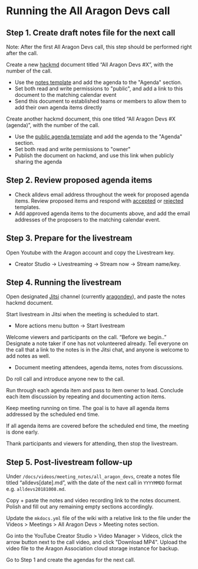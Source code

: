 # Running the All Aragon Devs call

## Step 1. Create draft notes file for the next call
Note: After the first All Aragon Devs call, this step should be performed right after the call.

Create a new [hackmd](https://hackmd.io) document titled “All Aragon Devs #X”, with the number of the call.

- Use the [notes template](template.md) and add the agenda to the "Agenda" section.
- Set both read and write permissions to "public", and add a link to this document to the matching calendar event
- Send this document to established teams or members to allow them to add their own agenda items directly

Create another hackmd document, this one titled “All Aragon Devs #X (agenda)”, with the number of the call.

- Use the [public agenda template](public_agenda.md) and add the agenda to the "Agenda" section.
- Set both read and write permissions to "owner"
- Publish the document on hackmd, and use this link when publicly sharing the agenda

## Step 2. Review proposed agenda items

- Check alldevs email address throughout the week for proposed agenda items. Review proposed items and respond with [accepted](all_devs_accepted.md) or [rejected](all_devs_rejected.md) templates.
- Add approved agenda items to the documents above, and add the email addresses of the proposers to the matching calendar event.

## Step 3. Prepare for the livestream

Open Youtube with the Aragon account and copy the Livestream key.

  - Creator Studio -> Livestreaming -> Stream now -> Stream name/key.

## Step 4. Running the livestream

Open designated [Jitsi](https://meet.jit.si) channel (currently [aragondev](https://meet.jit.si/aragondev)), and paste the notes hackmd document.

Start livestream in Jitsi when the meeting is scheduled to start.

  - More actions menu button -> Start livestream

Welcome viewers and participants on the call. “Before we begin..” Designate a note taker if one has not volunteered already. Tell everyone on the call that a link to the notes is in the Jitsi chat, and anyone is welcome to add notes as well.

  - Document meeting attendees, agenda items, notes from discussions.

Do roll call and introduce anyone new to the call.

Run through each agenda item and pass to item owner to lead. Conclude each item discussion by repeating and documenting action items.

Keep meeting running on time. The goal is to have all agenda items addressed by the scheduled end time.

If all agenda items are covered before the scheduled end time, the meeting is done early.

Thank participants and viewers for attending, then stop the livestream.

## Step 5. Post-livestream follow-up

Under `/docs/videos/meeting_notes/all_aragon_devs`, create a notes file titled “alldevs[date].md”, with the date of the next call in `YYYYMMDD` format e.g. `alldevs20181008.md`.

Copy + paste the notes and video recording link to the notes document. Polish and fill out any remaining empty sections accordingly.

Update the `mkdocs.yml` file of the wiki with a relative link to the file under the Videos > Meetings > All Aragon Devs > Meeting notes section.

Go into the YouTube Creator Studio > Video Manager > Videos, click the arrow button next to the call video, and click "Download MP4". Upload the video file to the Aragon Association cloud storage instance for backup.

Go to Step 1 and create the agendas for the next call.
